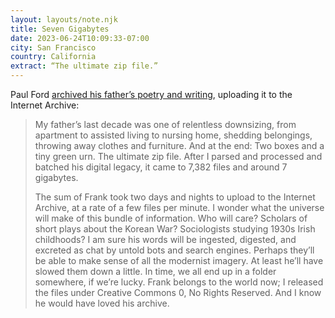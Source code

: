```yaml
---
layout: layouts/note.njk
title: Seven Gigabytes
date: 2023-06-24T10:09:33-07:00
city: San Francisco
country: California
extract: “The ultimate zip file.”
---
```


Paul Ford [archived his father’s poetry and writing](https://www.wired.com/story/my-fathers-death-in-7-gigabytes-internet-archive/), uploading it to the Internet Archive: 

> My father’s last decade was one of relentless downsizing, from apartment to assisted living to nursing home, shedding belongings, throwing away clothes and furniture. And at the end: Two boxes and a tiny green urn. The ultimate zip file. After I parsed and processed and batched his digital legacy, it came to 7,382 files and around 7 gigabytes. 
> 
> The sum of Frank took two days and nights to upload to the Internet Archive, at a rate of a few files per minute. I wonder what the universe will make of this bundle of information. Who will care? Scholars of short plays about the Korean War? Sociologists studying 1930s Irish childhoods? I am sure his words will be ingested, digested, and excreted as chat by untold bots and search engines. Perhaps they’ll be able to make sense of all the modernist imagery. At least he’ll have slowed them down a little. In time, we all end up in a folder somewhere, if we’re lucky. Frank belongs to the world now; I released the files under Creative Commons 0, No Rights Reserved. And I know he would have loved his archive. 